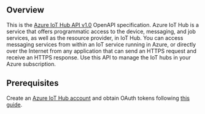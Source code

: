 ## Overview
This is the [Azure IoT Hub API v1.0](https://docs.microsoft.com/en-us/rest/api/iothub/) OpenAPI specification. Azure IoT Hub is a service that offers programmatic access to the device, messaging, and job services, as well as the resource provider, in IoT Hub. You can access messaging services from within an IoT service running in Azure, or directly over the Internet from any application that can send an HTTPS request and receive an HTTPS response. Use this API to manage the IoT hubs in your Azure subscription.
## Prerequisites

 Create an [Azure  IoT Hub account](https://azure.microsoft.com/en-us/services/iot-hub/) and obtain OAuth tokens following [this guide](https://docs.microsoft.com/en-us/azure/iot-hub/iot-hub-devguide-security).
